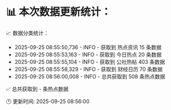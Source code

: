 📊 本次数据更新统计：
==========================

📈 数据分类统计：
- 2025-09-25 08:55:50,736 - INFO - 获取到 热点资讯 15 条数据
- 2025-09-25 08:55:53,163 - INFO - 获取到 今日热点 20 条数据
- 2025-09-25 08:55:55,104 - INFO - 获取到 公社热帖 403 条数据
- 2025-09-25 08:55:58,329 - INFO - 获取到 财经日历 70 条数据
- 2025-09-25 08:56:00,008 - INFO - 总共获取到 508 条热点数据

✅ 总共获取到 - 条热点数据

🕐 更新时间: 2025-09-25 08:56:00
